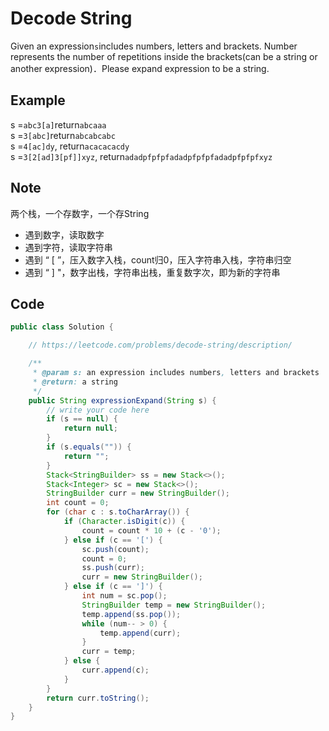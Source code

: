 # Decode String

Given an expression`s`includes numbers, letters and brackets. Number represents the number of repetitions inside the brackets(can be a string or another expression)．Please expand expression to be a string.

## Example

s =`abc3[a]`return`abcaaa`\
s =`3[abc]`return`abcabcabc`\
s =`4[ac]dy`, return`acacacacdy`\
s =`3[2[ad]3[pf]]xyz`, return`adadpfpfpfadadpfpfpfadadpfpfpfxyz`

## Note

两个栈，一个存数字，一个存String

* 遇到数字，读取数字
* 遇到字符，读取字符串
* 遇到 “ \[ ”，压入数字入栈，count归0，压入字符串入栈，字符串归空
* 遇到 “ ] "，数字出栈，字符串出栈，重复数字次，即为新的字符串

## Code

```java
public class Solution {

    // https://leetcode.com/problems/decode-string/description/

    /**
     * @param s: an expression includes numbers, letters and brackets
     * @return: a string
     */
    public String expressionExpand(String s) {
        // write your code here
        if (s == null) {
            return null;
        }
        if (s.equals("")) {
            return "";
        }
        Stack<StringBuilder> ss = new Stack<>();
        Stack<Integer> sc = new Stack<>();
        StringBuilder curr = new StringBuilder();
        int count = 0;
        for (char c : s.toCharArray()) {
            if (Character.isDigit(c)) {
                count = count * 10 + (c - '0');
            } else if (c == '[') {
                sc.push(count);
                count = 0;
                ss.push(curr);
                curr = new StringBuilder();
            } else if (c == ']') {
                int num = sc.pop();
                StringBuilder temp = new StringBuilder();
                temp.append(ss.pop());
                while (num-- > 0) {
                    temp.append(curr);
                }
                curr = temp;
            } else {
                curr.append(c);
            }
        }
        return curr.toString();
    }
}
```
